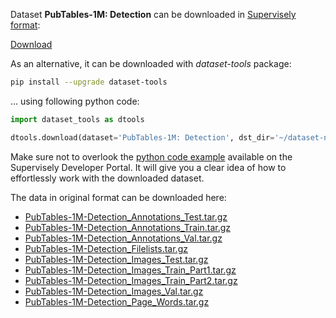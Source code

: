 Dataset **PubTables-1M: Detection** can be downloaded in [Supervisely format](https://developer.supervisely.com/api-references/supervisely-annotation-json-format):

 [Download](https://assets.supervisely.com/remote/eyJsaW5rIjogImZzOi8vYXNzZXRzLzMxNzJfUHViVGFibGVzLTFNOiBEZXRlY3Rpb24vcHVidGFibGVzMW0tZGV0ZWN0aW9uLURhdGFzZXROaW5qYS50YXIiLCAic2lnIjogInpRWUFDMzRtSjU5Z2F2VDBNdEhIV0YxeS96TTdSdmJkM2V0QlNnMGV4Wms9In0=)

As an alternative, it can be downloaded with *dataset-tools* package:
``` bash
pip install --upgrade dataset-tools
```

... using following python code:
``` python
import dataset_tools as dtools

dtools.download(dataset='PubTables-1M: Detection', dst_dir='~/dataset-ninja/')
```
Make sure not to overlook the [python code example](https://developer.supervisely.com/getting-started/python-sdk-tutorials/iterate-over-a-local-project) available on the Supervisely Developer Portal. It will give you a clear idea of how to effortlessly work with the downloaded dataset.

The data in original format can be downloaded here:

- [PubTables-1M-Detection_Annotations_Test.tar.gz](https://huggingface.co/datasets/bsmock/pubtables-1m/resolve/main/PubTables-1M-Detection_Annotations_Test.tar.gz?download=true)
- [PubTables-1M-Detection_Annotations_Train.tar.gz](https://huggingface.co/datasets/bsmock/pubtables-1m/resolve/main/PubTables-1M-Detection_Annotations_Train.tar.gz?download=true)
- [PubTables-1M-Detection_Annotations_Val.tar.gz](https://huggingface.co/datasets/bsmock/pubtables-1m/resolve/main/PubTables-1M-Detection_Annotations_Val.tar.gz?download=true)
- [PubTables-1M-Detection_Filelists.tar.gz](https://huggingface.co/datasets/bsmock/pubtables-1m/resolve/main/PubTables-1M-Detection_Filelists.tar.gz?download=true)
- [PubTables-1M-Detection_Images_Test.tar.gz](https://huggingface.co/datasets/bsmock/pubtables-1m/resolve/main/PubTables-1M-Detection_Images_Test.tar.gz?download=true)
- [PubTables-1M-Detection_Images_Train_Part1.tar.gz](https://huggingface.co/datasets/bsmock/pubtables-1m/resolve/main/PubTables-1M-Detection_Images_Train_Part1.tar.gz?download=true)
- [PubTables-1M-Detection_Images_Train_Part2.tar.gz](https://huggingface.co/datasets/bsmock/pubtables-1m/resolve/main/PubTables-1M-Detection_Images_Train_Part2.tar.gz?download=true)
- [PubTables-1M-Detection_Images_Val.tar.gz](https://huggingface.co/datasets/bsmock/pubtables-1m/resolve/main/PubTables-1M-Detection_Images_Val.tar.gz?download=true)
- [PubTables-1M-Detection_Page_Words.tar.gz](https://huggingface.co/datasets/bsmock/pubtables-1m/resolve/main/PubTables-1M-Detection_Page_Words.tar.gz?download=true)
